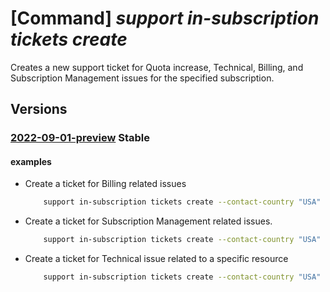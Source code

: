 # [Command] _support in-subscription tickets create_

Creates a new support ticket for Quota increase, Technical, Billing, and Subscription Management issues for the specified subscription.

## Versions

### [2022-09-01-preview](/Resources/mgmt-plane/L3N1YnNjcmlwdGlvbnMve30vcHJvdmlkZXJzL21pY3Jvc29mdC5zdXBwb3J0L3N1cHBvcnR0aWNrZXRzL3t9/2022-09-01-preview.xml) **Stable**

<!-- mgmt-plane /subscriptions/{}/providers/microsoft.support/supporttickets/{} 2022-09-01-preview -->

#### examples

- Create a ticket for Billing related issues
    ```bash
        support in-subscription tickets create --contact-country "USA" --contact-email "abc@contoso.com" --contact-first-name "Foo" --contact-language "en-US" --contact-last-name "Bar" --contact-method "email" --contact-timezone "Pacific Standard Time" --description "BillingTicketDescription" --diagnostic-consent "Yes" --problem-classification "/providers/Microsoft.Support/services/BillingServiceNameGuid/problemClassifications/BillingProblemClassificationNameGuid" --severity "minimal" --ticket-name "BillingTestTicketName" --title "BillingTicketTitle"
    ```

- Create a ticket for Subscription Management related issues.
    ```bash
        support in-subscription tickets create --contact-country "USA" --contact-email "abc@contoso.com" --contact-first-name "Foo" --contact-language "en-US" --contact-last-name "Bar" --contact-method "email" --contact-timezone "Pacific Standard Time" --description "SubMgmtTicketDescription" --diagnostic-consent "Yes" --problem-classification "/providers/Microsoft.Support/services/SubMgmtServiceNameGuid/problemClassifications/SubMgmtProblemClassificationNameGuid" --severity "minimal" --ticket-name "SubMgmtTestTicketName" --title "SubMgmtTicketTitle"
    ```

- Create a ticket for Technical issue related to a specific resource
    ```bash
        support in-subscription tickets create --contact-country "USA" --contact-email "abc@contoso.com" --contact-first-name "Foo" --contact-language "en-US" --contact-last-name "Bar" --contact-method "email" --contact-timezone "Pacific Standard Time" --contact-additional-emails "xyz@contoso.com" "devs@contoso.com"--description "TechnicalTicketDescription" --diagnostic-consent "Yes" --problem-classification "/providers/Microsoft.Support/services/TechnicalServiceNameGuid/problemClassifications/TechnicalProblemClassificationNameGuid" --severity "minimal" --ticket-name "TechnicalTestTicketName" --title "TechnicalTicketTitle" --technical-resource "/subscriptions/SubscriptionGuid/resourceGroups/RgName/providers/Microsoft.Compute/virtualMachines/RName" --secondary-consent "[{type:VirtualMachineMemoryDump,user-consent:No}]"
    ```
